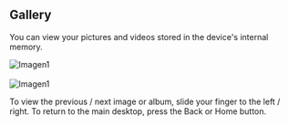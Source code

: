 ## Gallery

You can view your pictures and videos stored in the device's internal memory.

![Imagen1]() <br> <br> ![Imagen1]()

To view the previous / next image or album, slide your finger to the left / right.
To return to the main desktop, press the Back or Home button.
